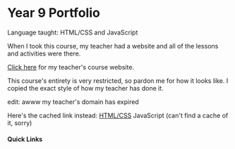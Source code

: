 # Year 9 Portfolio
Language taught: HTML/CSS and JavaScript

When I took this course, my teacher had a website and all of the lessons and activities were there.

[Click here](https://www.nasuli.com/) for my teacher's course website.

This course's entirety is very restricted, so pardon me for how it looks like.
I copied the exact style of how my teacher has done it.

edit: awww my teacher's domain has expired

Here's the cached link instead:
[HTML/CSS](http://webcache.googleusercontent.com/search?q=cache:sUGg2QiP1NoJ:www.nasuli.com/Curriculum2014/wp1less01step01.htm)
JavaScript (can't find a cache of it, sorry)

#### Quick Links
